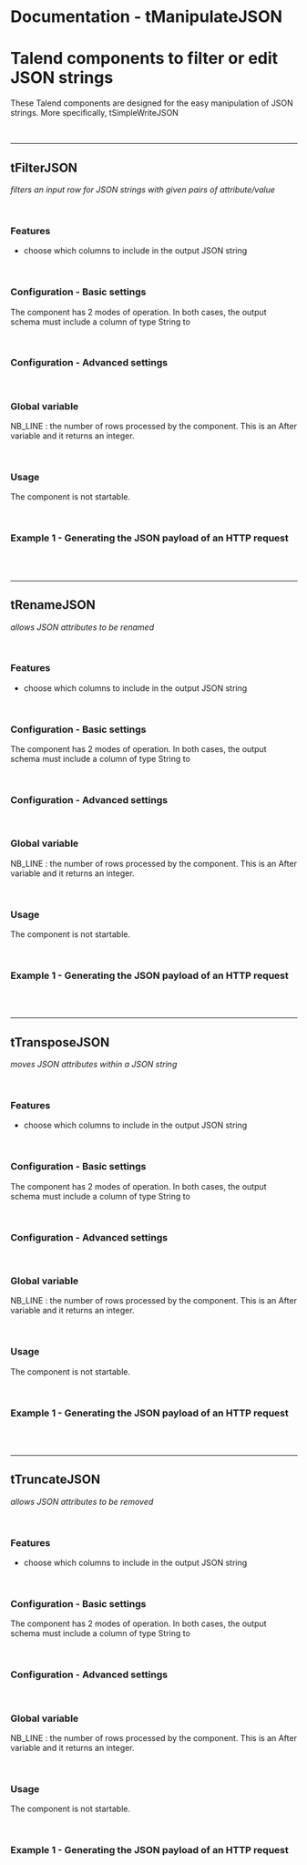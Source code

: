 # Documentation - tManipulateJSON
# Talend components to filter or edit JSON strings

These Talend components are designed for the easy manipulation of JSON strings. More specifically, tSimpleWriteJSON

<br>
<hr>

## tFilterJSON

*filters an input row for JSON strings with given pairs of attribute/value*

<br>

### Features

- choose which columns to include in the output JSON string

<br>

### Configuration - Basic settings

The component has 2 modes of operation. In both cases, the output schema must include a column of type String to

<br>

### Configuration - Advanced settings

<br>

### Global variable

NB_LINE : the number of rows processed by the component.  This is an After variable and it returns an integer.

<br>

### Usage

The component is not startable.

<br>

### Example 1 - Generating the JSON payload of an HTTP request

<br>
<br>
<hr>

## tRenameJSON

*allows JSON attributes to be renamed*

<br>

### Features

- choose which columns to include in the output JSON string

<br>

### Configuration - Basic settings

The component has 2 modes of operation. In both cases, the output schema must include a column of type String to

<br>

### Configuration - Advanced settings

<br>

### Global variable

NB_LINE : the number of rows processed by the component.  This is an After variable and it returns an integer.

<br>

### Usage

The component is not startable.

<br>

### Example 1 - Generating the JSON payload of an HTTP request

<br>
<br>
<hr>

## tTransposeJSON

*moves JSON attributes within a JSON string*

<br>

### Features

- choose which columns to include in the output JSON string

<br>

### Configuration - Basic settings

The component has 2 modes of operation. In both cases, the output schema must include a column of type String to

<br>

### Configuration - Advanced settings

<br>

### Global variable

NB_LINE : the number of rows processed by the component.  This is an After variable and it returns an integer.

<br>

### Usage

The component is not startable.

<br>

### Example 1 - Generating the JSON payload of an HTTP request

<br>
<br>
<hr>

## tTruncateJSON

*allows JSON attributes to be removed*

<br>

### Features

- choose which columns to include in the output JSON string

<br>

### Configuration - Basic settings

The component has 2 modes of operation. In both cases, the output schema must include a column of type String to

<br>

### Configuration - Advanced settings

<br>

### Global variable

NB_LINE : the number of rows processed by the component.  This is an After variable and it returns an integer.

<br>

### Usage

The component is not startable.

<br>

### Example 1 - Generating the JSON payload of an HTTP request

<br>
